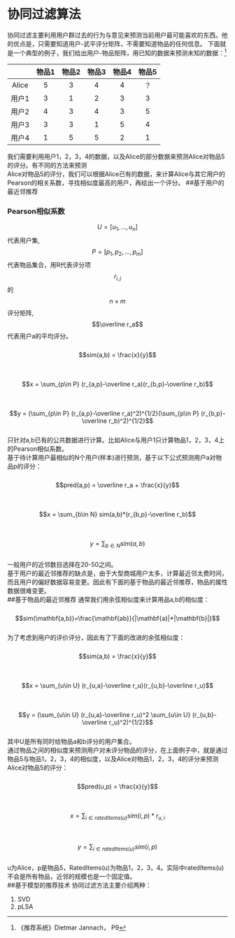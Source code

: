 # 协同过滤算法

协同过滤主要利用用户群过去的行为与意见来预测当前用户最可能喜欢的东西。他的优点是，只需要知道用户-武平评分矩阵，不需要知道物品的任何信息。  下面就是一个典型的例子，我们给出用户-物品矩阵，用已知的数据来预测未知的数据：[^1]

|  | 物品1 | 物品2 | 物品3 | 物品4 | 物品5 |
| :---: | :---: | :---: | :---: | :---: | :---: |
| Alice | 5 | 3 | 4 | 4 | ？ |
| 用户1 | 3 | 1 | 2 | 3 | 3 |
| 用户2 | 4 | 3 | 4 | 3 | 5 |
| 用户3 | 3 | 3 | 1 | 5 | 4 |
| 用户4 | 1 | 5 | 5 | 2 | 1 |

我们需要利用用户1，2，3，4的数据，以及Alice的部分数据来预测Alice对物品5的评分。有不同的方法来预测  
Alice对物品5的评分，我们可以根据Alice已有的数据，来计算Alice与其它用户的Pearson的相关系数，寻找相似度最高的用户，再给出一个评分。
##基于用户的最近邻推荐
### Pearson相似系数
$$U=[u_1,...,u_n]$$代表用户集,$$P=[p_1,p_2,...,p_m]$$代表物品集合，用R代表评分项$$r_{i,j}$$的$$n\times m$$评分矩阵,$$\overline r_a$$代表用户a的平均评分。  
&emsp;&emsp;$$sim(a,b) = \frac{x}{y}$$    
&emsp;&emsp;$$x = \sum_{p\in P} (r_{a,p}-\overline r_a)(r_{b,p}-\overline r_b)$$   
&emsp;&emsp;$$y = (\sum_{p\in P} (r_{a,p}-\overline r_a)^2)^{1/2}(\sum_{p\in P} (r_{b,p}-\overline r_b)^2)^{1/2}$$   
只针对a,b已有的公共数据进行计算。比如Alice与用户1只计算物品1，2，3，4上的Pearson相似系数。  
基于待计算用户最相似的N个用户\(样本\)进行预测，基于以下公式预测用户a对物品p的评分：  
&emsp;&emsp;$$pred(a,p) = \overline r_a + \frac{x}{y}$$    
&emsp;&emsp;$$x =  \sum_{b\in N} sim(a,b)*(r_{b,p}-\overline r_b)$$     
&emsp;&emsp;$$y =  \sum_{b\in N} sim(a,b)$$   
一般用户的近邻数目选择在20-50之间。  
基于用户的最近邻推荐的缺点是，由于大型商城用户太多，计算最近邻太费时间，而且用户的偏好数据容易变更。因此有下面的基于物品的最近邻推荐，物品的属性数据很难变更。    
##基于物品的最近邻推荐
通常我们用余弦相似度来计算用品a,b的相似度：  
&emsp;&emsp;$$sim(\mathbf{a,b})=\frac{\mathbf{ab}}{|\mathbf{a}|*|\mathbf{b}|}$$    
为了考虑到用户的评价评分，因此有了下面的改进的余弦相似度：     
&emsp;&emsp;$$sim(a,b) = \frac{x}{y}$$     
&emsp;&emsp;$$x = \sum_{u\in U} (r_{u,a}-\overline r_u)(r_{u,b}-\overline r_u)$$    
&emsp;&emsp;$$y = (\sum_{u\in U} (r_{u,a}-\overline r_u)^2 \sum_{u\in U} (r_{u,b}-\overline r_u)^2)^{1/2}$$    
其中U是所有同时给物品a和b评分的用户集合。     
通过物品之间的相似度来预测用户对未评分物品的评分，在上面例子中，就是通过物品5与物品1，2，3，4的相似度，以及Alice对物品1，2，3，4的评分来预测Alice对物品5的评分：  
&emsp;&emsp;$$pred(u,p) = \frac{x}{y}$$    
&emsp;&emsp;$$x = \sum_{i\in ratedItems(u)} sim(i,p)*r_{u,i}$$    
&emsp;&emsp;$$y = \sum_{i\in ratedItems(u)} sim(i,p)$$   
u为Alice，p是物品5，RatedItems(u)为物品1，2，3，4。实际中ratedItems(u)不会是所有物品，近邻的规模也是一个固定值。  
##基于模型的推荐技术
协同过滤方法主要介绍两种：  
1. SVD  
2. pLSA

[^1]: 《推荐系统》Dietmar Jannach， P9


